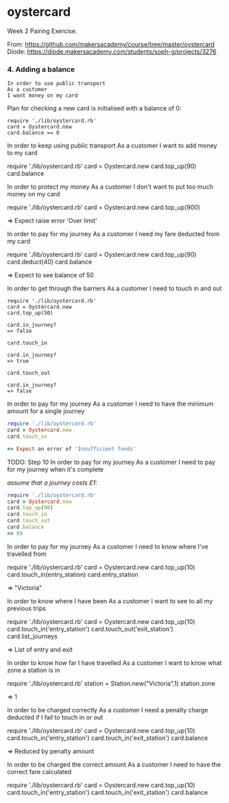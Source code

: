 # oystercard

Week 2 Pairing Exercise.

From: https://github.com/makersacademy/course/tree/master/oystercard  
Diode: https://diode.makersacademy.com/students/soph-g/projects/3276


### 4. Adding a balance

```
In order to use public transport  
As a customer  
I want money on my card  
```
Plan for checking a new card is initialised with a balance of 0:

```
require './lib/oystercard.rb'
card = Oystercard.new
card.balance == 0
```

In order to keep using public transport
As a customer
I want to add money to my card

require './lib/oystercard.rb'
card = Oystercard.new
card.top_up(90)
card.balance

In order to protect my money
As a customer
I don't want to put too much money on my card

require './lib/oystercard.rb'
card = Oystercard.new
card.top_up(900)

=> Expect raise error 'Over limit'

In order to pay for my journey
As a customer
I need my fare deducted from my card

require './lib/oystercard.rb'
card = Oystercard.new
card.top_up(90)
card.deduct(40)
card.balance

=> Expect to see balance of 50

In order to get through the barriers
As a customer
I need to touch in and out

```shell
require './lib/oystercard.rb'
card = Oystercard.new
card.top_up(50)

card.in_journey?
=> false

card.touch_in

card.in_journey?
=> true

card.touch_out

card.in_journey?
=> false

```

In order to pay for my journey
As a customer
I need to have the minimum amount for a single journey

```ruby
require './lib/oystercard.rb'
card = Oystercard.new
card.touch_in

=> Expect an error of 'Insufficient funds'
```
TODO: Step 10
In order to pay for my journey
As a customer
I need to pay for my journey when it's complete

_assume that a journey costs £1:_

```ruby
require './lib/oystercard.rb'
card = Oystercard.new
card.top_up(90)
card.touch_in
card.touch_out
card.balance
=> 89

```

In order to pay for my journey
As a customer
I need to know where I've travelled from

require './lib/oystercard.rb'
card = Oystercard.new
card.top_up(10)
card.touch_in(entry_station)
card.entry_station

=> "Victoria"

In order to know where I have been
As a customer
I want to see to all my previous trips

require './lib/oystercard.rb'
card = Oystercard.new
card.top_up(10)
card.touch_in('entry_station')
card.touch_out('exit_station')
card.list_journeys

=> List of entry and exit

In order to know how far I have travelled
As a customer
I want to know what zone a station is in

require './lib/oystercard.rb'
station = Station.new("Victoria",1)
station.zone

=> 1

In order to be charged correctly
As a customer
I need a penalty charge deducted if I fail to touch in or out

require './lib/oystercard.rb'
card = Oystercard.new
card.top_up(10)
card.touch_in('entry_station')
card.touch_in('exit_station')
card.balance

=> Reduced by penalty amount

In order to be charged the correct amount
As a customer
I need to have the correct fare calculated

require './lib/oystercard.rb'
card = Oystercard.new
card.top_up(10)
card.touch_in('entry_station')
card.touch_in('exit_station')
card.balance
